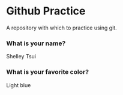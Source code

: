 # Github Practice

A repository with which to practice using git.

### What is your name?

Shelley Tsui


### What is your favorite color?

Light blue
